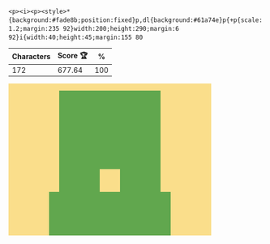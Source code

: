 `<p><i><p><style>*{background:#fade8b;position:fixed}p,dl{background:#61a74e}p{+p{scale:1.2;margin:235 92}width:200;height:290;margin:6 92}i{width:40;height:45;margin:155 80`

| Characters | Score 🏆 | %   |
| ---------- | -------- | --- |
| 172        | 677.64   | 100 |

![](/2025/feb2025/15/20250215.png)
